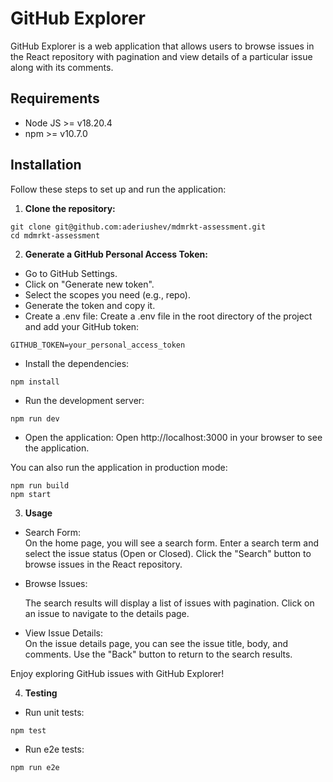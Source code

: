 # GitHub Explorer

GitHub Explorer is a web application that allows users to browse issues in the React repository with pagination and view details of a particular issue along with its comments.

## Requirements
- Node JS >= v18.20.4
- npm >= v10.7.0

## Installation

Follow these steps to set up and run the application:

1. **Clone the repository:**

```
git clone git@github.com:aderiushev/mdmrkt-assessment.git
cd mdmrkt-assessment
````

2. **Generate a GitHub Personal Access Token:**

- Go to GitHub Settings.
- Click on "Generate new token".
- Select the scopes you need (e.g., repo).
- Generate the token and copy it.
- Create a .env file:  Create a .env file in the root directory of the project and add your GitHub token:
```
GITHUB_TOKEN=your_personal_access_token
```
- Install the dependencies:
```
npm install
```
- Run the development server:  
```
npm run dev
```
- Open the application:  Open http://localhost:3000 in your browser to see the application.  

You can also run the application in production mode:
```
npm run build
npm start
```

3. **Usage**

- Search Form:  
   On the home page, you will see a search form.
   Enter a search term and select the issue status (Open or Closed).
   Click the "Search" button to browse issues in the React repository.

- Browse Issues:  
   
   The search results will display a list of issues with pagination.
   Click on an issue to navigate to the details page.

- View Issue Details:  
   On the issue details page, you can see the issue title, body, and comments.
   Use the "Back" button to return to the search results.
     
Enjoy exploring GitHub issues with GitHub Explorer!

4. **Testing**

- Run unit tests:  
```
npm test
```

- Run e2e tests:
```
npm run e2e
```
